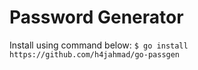 # Password Generator

Install using command below:
`$ go install https://github.com/h4jahmad/go-passgen`
